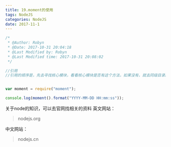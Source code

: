```yaml
---
title: 19.moment的使用
tags: NodeJS
categories: NodeJS
date: 2017-11-1
---
```


```javascript
/*
 * @Author: Robyn 
 * @Date: 2017-10-31 20:04:18 
 * @Last Modified by: Robyn
 * @Last Modified time: 2017-10-31 20:08:02
 */

//引用
//引用的顺序是，先去寻找核心模块，看看核心模块是否有这个方法，如果没有，就去同级目录的node_modules里面寻找第三方包，如果在同级目录下没有找到，就会往上一级目录去寻找


var moment = require("moment");

console.log(moment().format("YYYY-MM-DD HH:mm:ss"));
```

关于node的知识，可以去官网找相关的资料
英文网站：
> nodejs.org

中文网站：
> nodejs.cn